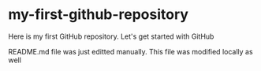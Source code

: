 # my-first-github-repository
Here is my first GitHub repository. Let's get started with GitHub

README.md file was just editted manually. This file was modified locally as well 
